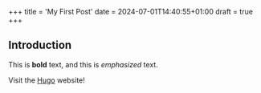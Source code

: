 +++
title = 'My First Post'
date = 2024-07-01T14:40:55+01:00
draft = true
+++
## Introduction

This is **bold** text, and this is *emphasized* text.

Visit the [Hugo](https://gohugo.io) website!
